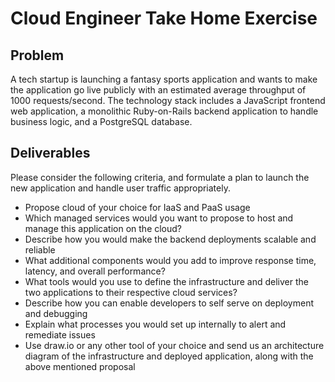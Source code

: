 # Cloud Engineer Take Home Exercise

## Problem
A tech startup is launching a fantasy sports application and wants to make the
application go live publicly with an estimated average throughput of 1000 requests/second.
The technology stack  includes a JavaScript frontend web application, a monolithic
Ruby-on-Rails backend application to handle business logic, and a PostgreSQL database.

## Deliverables

Please consider the following criteria, and formulate a plan to launch the new
application and handle user traffic appropriately.

  * Propose cloud of your choice for IaaS and PaaS usage
  * Which managed services would you want to propose to host and manage this
    application on the cloud?
  * Describe how you would make the backend deployments scalable and reliable
  * What additional components would you add to improve response time, latency,
    and overall performance?
  * What tools would you use to define the infrastructure and deliver the two
    applications to their respective cloud services?
  * Describe how you can enable developers to self serve on deployment and debugging
  * Explain what processes you would set up internally to alert and remediate issues
  * Use draw.io or any other tool of your choice and send us an architecture
    diagram of the infrastructure and deployed application, along with the above
    mentioned proposal
